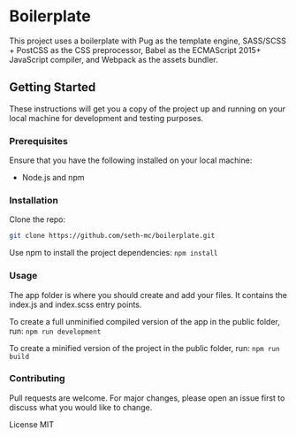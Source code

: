 # Boilerplate


This project uses a boilerplate with Pug as the template engine, SASS/SCSS + PostCSS as the CSS preprocessor, Babel as the ECMAScript 2015+ JavaScript compiler, and Webpack as the assets bundler.

## Getting Started

These instructions will get you a copy of the project up and running on your local machine for development and testing purposes.

### Prerequisites

Ensure that you have the following installed on your local machine:

- Node.js and npm

### Installation

Clone the repo:

```sh
git clone https://github.com/seth-mc/boilerplate.git
```

Use npm to install the project dependencies:
```npm install```

### Usage

The app folder is where you should create and add your files. It contains the index.js and index.scss entry points.

To create a full unminified compiled version of the app in the public folder, run:
```npm run development```

To create a minified version of the project in the public folder, run:
```npm run build```

### Contributing
Pull requests are welcome. For major changes, please open an issue first to discuss what you would like to change.

License
MIT
